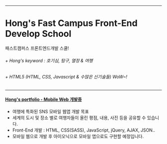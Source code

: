 ******************************************************
# Hong's Fast Campus Front-End Develop School
패스트캠퍼스 프론트엔드개발 스쿨! <br>

###### + Hong's keyword : 호기심, 탐구, 열정 & 여행 
###### + HTML5 (HTML, CSS, Javascript & 수많은 신기술들) WoW~! 

******************************************************

#### [Hong's portfolio - Mobile Web 개발중](https://sharryhong.github.io/hs-travel/index.html)
- 여행에 특화된 SNS 모바일 웹앱 개발 목표
- 세계의 도시 및 장소 별로 여행자들이 올린 평점, 내용, 사진 등을 공유할 수 있습니다. 
- Front-End 개발 : HTML, CSS(SASS), JavaScript, jQuery, AJAX, JSON.. 
- 모바일 웹으로 개발 후 아이오닉으로 모바일 앱으로도 구현할 예정입니다. 

